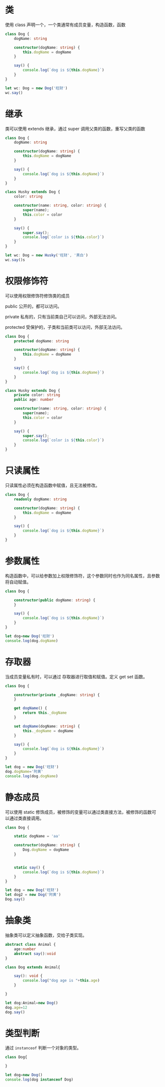 # 类

使用 class 声明一个，一个类通常有成员变量，构造函数，函数

```ts
class Dog {
    dogName: string

    constructor(dogName: string) {
        this.dogName = dogName
    }

    say() {
        console.log(`dog is ${this.dogName}`)
    }
}

let wc: Dog = new Dog('旺财')
wc.say()
```

# 继承

类可以使用 extends 继承，通过 super 调用父类的函数，重写父类的函数

```ts
class Dog {
    dogName: string

    constructor(dogName: string) {
        this.dogName = dogName
    }

    say() {
        console.log(`dog is ${this.dogName}`)
    }
}

class Husky extends Dog {
    color: string

    constructor(name: string, color: string) {
        super(name);
        this.color = color
    }

    say() {
        super.say();
        console.log(`color is ${this.color}`)
    }
}

let wc: Dog = new Husky('旺财', '黑白')
wc.say()s
```

# 权限修饰符

可以使用权限修饰符修饰类的成员

public 公开的，都可以访问。

private 私有的，只有当前类自己可以访问，外部无法访问。

protected 受保护的，子类和当前类可以访问，外部无法访问。

```ts
class Dog {
    protected dogName: string

    constructor(dogName: string) {
        this.dogName = dogName
    }

    say() {
        console.log(`dog is ${this.dogName}`)
    }
}

class Husky extends Dog {
    private color: string
    public age: number

    constructor(name: string, color: string) {
        super(name);
        this.color = color
    }

    say() {
        super.say();
        console.log(`color is ${this.color}`)
    }
}
```

# 只读属性

只读属性必须在构造函数中赋值，且无法被修改。

```ts
class Dog {
    readonly dogName: string

    constructor(dogName: string) {
        this.dogName = dogName
    }

    say() {
        console.log(`dog is ${this.dogName}`)
    }
}
```

# 参数属性

构造函数中，可以给参数加上权限修饰符，这个参数同时也作为同名属性，且参数将自动赋值。

```ts
class Dog {

    constructor(public dogName: string) {
    }

    say() {
        console.log(`dog is ${this.dogName}`)
    }
}

let dog=new Dog('旺财')
console.log(dog.dogName)
```

# 存取器

当成员变量私有时，可以通过 存取器进行取值和赋值。定义 get set 函数。

```ts
class Dog {

    constructor(private _dogName: string) {
    }

    get dogName() {
        return this._dogName
    }

    set dogName(dogName: string) {
        this._dogName = dogName
    }

    say() {
        console.log(`dog is ${this.dogName}`)
    }
}

let dog = new Dog('旺财')
dog.dogName='阿黄'
console.log(dog.dogName)
```

# 静态成员

可以使用 static 修饰成员，被修饰的变量可以通过类直接方法，被修饰的函数可以通过类直接调用。

```ts
class Dog {

    static dogName = 'aa'

    constructor(dogName: string) {
        Dog.dogName = dogName
    }


    static say() {
        console.log(`dog is ${this.dogName}`)
    }
}

let dog = new Dog('旺财')
let dog2 = new Dog('阿黄')
Dog.say()
```

# 抽象类

抽象类可以定义抽象函数，交给子类实现。

```ts
abstract class Animal {
    age:number
    abstract say():void
}

class Dog extends Animal{

    say(): void {
        console.log("dog age is "+this.age)
    }

}

let dog:Animal=new Dog()
dog.age=12
dog.say()
```

# 类型判断

通过 `instanceof`  判断一个对象的类型。

```ts
class Dog{

}

let dog=new Dog()
console.log(dog instanceof Dog)
```

